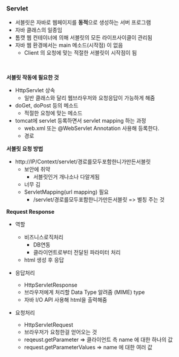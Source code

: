 
### Servlet


- 서블릿은 자바로 웹페이지를 **동적**으로 생성하는 서버 프로그램
- 자바 클래스의 일종임
- 톰캣 웹 컨테이너에 의해 서블릿의 모든 라이프사이클이 관리됨
- 자바 웹 환경에서는 main 메소드(시작점) 이 없음
	- Client 의 요청에 맞는 적절한 서블릿이 시작점이 됨


<br>


**서블릿 작동에 필요한 것**

- HttpServlet 상속
	- 일반 클래스와 달리 웹브라우저와 요청응답이 가능하게 해줌
- doGet, doPost 등의 메소드
	- 적절한 요청에 맞는 메소드
- tomcat에 servlet 등록하면서 servlet mapping 하는 과정
	- web.xml 또는 @WebServlet Annotation 사용해 등록한다.
	- 경로



**서블릿 요청 방법**

- http://IP/Context/servlet/경로를모두포함한니가만든서블릿
	- 보안에 취약
		- 서블릿인거 개나소나 다알게됨
	- 너무 김
	- ServletMapping(url mapping) 필요
		- /servlet/경로를모두포함한니가만든서블릿 => 별칭 주는 것


**Request Response**

- 역할
	- 비즈니스로직처리
		- DB연동
		- 클라이언트로부터 전달된 파라미터 처리
	- html 생성 후 응답


- 응답처리
	- HttpServletResponse
	- 브라우저에게 처리할 Data Type 알려줌 (MIME) type
	- 자바 I/O API 사용해 html을 출력해줌	
- 요청처리
	- HttpServletRequest
	- 브라우저가 요청한걸 얻어오는 것
	- reqeust.getParameter => 클라이언트 측  name 에 대한 하나의 값
	- request.getParameterValues => name 에 대한 여러 값


